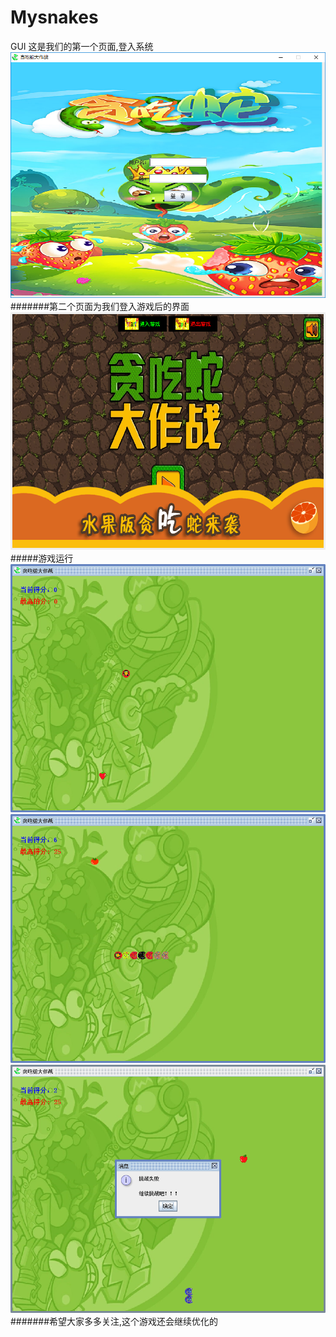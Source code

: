 # Mysnakes
GUI
这是我们的第一个页面,登入系统
![images](https://github.com/JoffeeWanQiaoHui/Mysnakes/blob/master/Runimage/login.png)
#######第二个页面为我们登入游戏后的界面
![images](https://github.com/JoffeeWanQiaoHui/Mysnakes/blob/master/Runimage/Screenshot%202018_12_31%2023_30_21.png)
 #####游戏运行
![images](https://github.com/JoffeeWanQiaoHui/Mysnakes/blob/master/Runimage/2018-12-31%20(5).png)
![images](https://github.com/JoffeeWanQiaoHui/Mysnakes/blob/master/Runimage/2018-12-31%20(3).png)
![images](https://github.com/JoffeeWanQiaoHui/Mysnakes/blob/master/Runimage/end.png)
#######希望大家多多关注,这个游戏还会继续优化的
